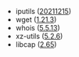 - iputils ([20211215](https://github.com/iputils/iputils/releases/tag/20211215))
- wget ([1.21.3](https://lists.gnu.org/archive/html/info-gnu/2022-02/msg00017.html))
- whois ([5.5.13](https://github.com/rfc1036/whois/blob/v5.5.13/debian/changelog))
- xz-utils ([5.2.6](https://git.tukaani.org/?p=xz.git;a=blob;f=NEWS;h=4c79b18ff26a1c479a920b21f07d050599c04c9e;hb=8dfed05bdaa4873833ba24279f02ad2db25effea))
- libcap ([2.65](https://sites.google.com/site/fullycapable/release-notes-for-libcap?authuser=0#h.wfblevfzkj0))
